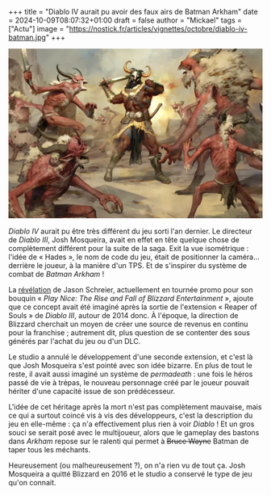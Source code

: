 +++
title = "Diablo IV aurait pu avoir des faux airs de Batman Arkham"
date = 2024-10-09T08:07:32+01:00
draft = false
author = "Mickael"
tags = ["Actu"]
image = "https://nostick.fr/articles/vignettes/octobre/diablo-iv-batman.jpg"
+++

![Diablo IV](diablo-iv-batman.jpg "")

*Diablo IV* aurait pu être très différent du jeu sorti l'an dernier. Le directeur de *Diablo III*, Josh Mosqueira, avait en effet en tête quelque chose de complètement différent pour la suite de la saga. Exit la vue isométrique : l'idée de « Hades », le nom de code du jeu, était de positionner la caméra… derrière le joueur, à la manière d'un TPS. Et de s'inspirer du système de combat de *Batman Arkham* !

La [révélation](https://www.wired.com/story/play-nice-book-excerpt-blizzard-diablo-iv/) de Jason Schreier, actuellement en tournée promo pour son bouquin « *Play Nice: The Rise and Fall of Blizzard Entertainment* », ajoute que ce concept avait été imaginé après la sortie de l'extension « Reaper of Souls » de *Diablo III*, autour de 2014 donc. À l'époque, la direction de Blizzard cherchait un moyen de créer une source de revenus en continu pour la franchise ; autrement dit, plus question de se contenter des sous générés par l'achat du jeu ou d'un DLC.

Le studio a annulé le développement d'une seconde extension, et c'est là que Josh Mosqueira s'est pointé avec son idée bizarre. En plus de tout le reste, il avait aussi imaginé un système de *permadeath* : une fois le héros passé de vie à trépas, le nouveau personnage créé par le joueur pouvait hériter d'une capacité issue de son prédécesseur. 

L'idée de cet héritage après la mort n'est pas complètement mauvaise, mais ce qui a surtout coincé vis à vis des développeurs, c'est la description du jeu en elle-même : ça n'a effectivement plus rien à voir *Diablo* ! Et un gros souci se serait posé avec le multijoueur, alors que le gameplay des bastons dans *Arkham* repose sur le ralenti qui permet à ~~Bruce Wayne~~ Batman de taper tous les méchants.

Heureusement (ou malheureusement ?), on n'a rien vu de tout ça. Josh Mosqueira a quitté Blizzard en 2016 et le studio a conservé le type de jeu qu'on connait.